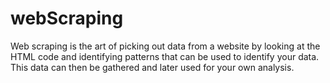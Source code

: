 # webScraping
Web scraping is the art of picking out data from a website by looking at the HTML code and identifying patterns that can be used to identify your data. This data can then be gathered and later used for your own analysis.
